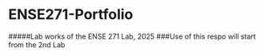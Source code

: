 # ENSE271-Portfolio
#####Lab works of the ENSE 271 Lab, 2025
###Use of this respo will start from the 2nd Lab
